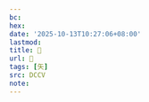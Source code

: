 ```yaml
---
bc:
hex:
date: '2025-10-13T10:27:06+08:00'
lastmod:
title: 􀺃
url: 􀺃
tags: [矢]
src: DCCV
note:
---
```

